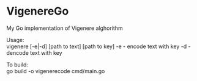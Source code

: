 # VigenereGo
My Go implementation of Vigenere alghorithm

Usage:   
vigenere [-e|-d] [path to text] [path to key]
    -e - encode text with key
    -d - dencode text with key

To build:   
    go build -o vigenerecode cmd/main.go
